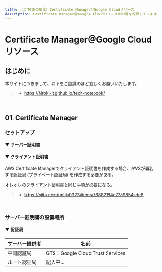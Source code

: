 ```yaml
---
title: 【IT技術の知見】Certificate Manager＠Google Cloudリソース
description: Certificate Manager＠Google Cloudリソースの知見を記録しています。
---
```


# Certificate Manager＠Google Cloudリソース

## はじめに

本サイトにつきまして、以下をご認識のほど宜しくお願いいたします。

> - https://hiroki-it.github.io/tech-notebook/

<br>

## 01. Certificate Manager

### セットアップ

#### ▼ サーバー証明書

#### ▼ クライアント証明書

AWS Certificate Managerでクライアント証明書を作成する場合、AWSが署名する認証局 (プライベート認証局) を作成する必要がある。

オレオレのクライアント証明書と同じ手順が必要になる。

> - https://qiita.com/unitia0323/items/76882184c7359854ade8

<br>

### サーバー証明書の設置場所

#### ▼ 認証局

| サーバー提供者 | 名前                             |
| -------------- | -------------------------------- |
| 中間認証局     | GTS：Google Cloud Trust Services |
| ルート認証局   | 記入中...                        |

<br>
